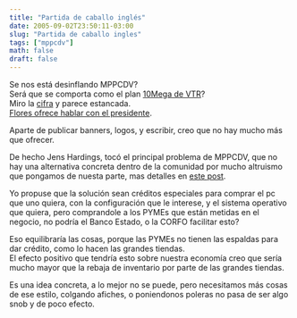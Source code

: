 ```yaml
---
title: "Partida de caballo inglés"
date: 2005-09-02T23:50:11-03:00
slug: "Partida de caballo ingles"
tags: ["mppcdv"]
math: false
draft: false
---
```


Se nos está desinflando MPPCDV?\
Será que se comporta como el plan [10Mega de VTR](/archives/2005/09/conexion_con_an.html)?\
Miro la [cifra](http://mppc.tardis.cl/) y parece estancada.\
[Flores ofrece hablar con el
presidente](http://www.fernandoflores.cl/node/644).

Aparte de publicar banners, logos, y escribir, creo que no hay mucho más
que ofrecer.

De hecho Jens Hardings, tocó el principal problema de MPPCDV, que no hay
una alternativa concreta dentro de la comunidad por mucho altruismo que
pongamos de nuesta parte, mas detalles en [este
post](http://listas.inf.utfsm.cl/pipermail/linux/2005-August/021942.html).

Yo propuse que la solución sean créditos especiales para comprar el pc
que uno quiera, con la configuración que le interese, y el sistema
operativo que quiera, pero comprandole a los PYMEs que están metidas en
el negocio, no podría el Banco Estado, o la CORFO facilitar esto?

Eso equilibraría las cosas, porque las PYMEs no tienen las espaldas para
dar crédito, como lo hacen las grandes tiendas.\
El efecto positivo que tendría esto sobre nuestra economía creo que
sería mucho mayor que la rebaja de inventario por parte de las grandes
tiendas.

Es una idea concreta, a lo mejor no se puede, pero necesitamos más cosas
de ese estilo, colgando afiches, o poniendonos poleras no pasa de ser
algo snob y de poco efecto.
